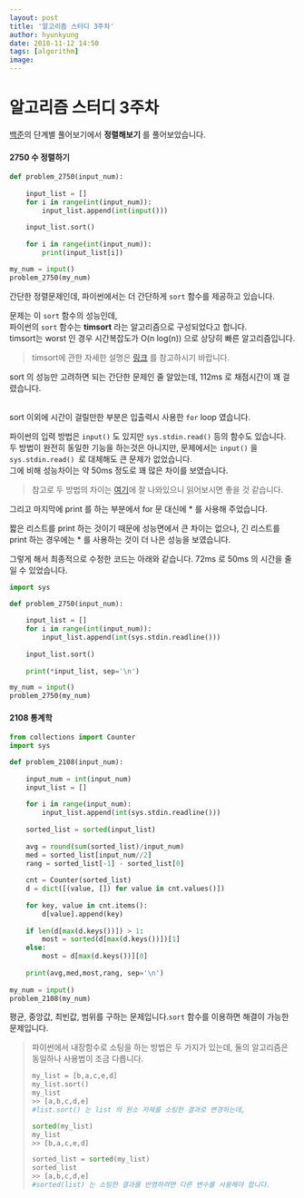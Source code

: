 ```yaml
---
layout: post
title: '알고리즘 스터디 3주차'
author: hyunkyung
date: 2018-11-12 14:50
tags: [algorithm]
image: 
---
```


# 알고리즘 스터디 3주차

 [백준](https://www.acmicpc.net)의 단계별 풀어보기에서 **정렬해보기** 를 풀어보았습니다.



#### 2750 수 정렬하기

```python
def problem_2750(input_num):
    
    input_list = []
    for i in range(int(input_num)):
        input_list.append(int(input()))
    
    input_list.sort()
    
    for i in range(int(input_num)):
        print(input_list[i])

my_num = input()
problem_2750(my_num)
```



간단한 정렬문제인데, 파이썬에서는 더 간단하게 ``sort`` 함수를 제공하고 있습니다.


문제는 이 ``sort`` 함수의 성능인데, <br>파이썬의 ``sort`` 함수는 **timsort** 라는 알고리즘으로 구성되었다고 합니다.
<br>timsort는 worst 인 경우 시간복잡도가 O(n log(n)) 으로 상당히 빠른 알고리즘입니다.

>  timsort에 관한 자세한 설명은 [링크](https://hackernoon.com/timsort-the-fastest-sorting-algorithm-youve-never-heard-of-36b28417f399) 를 참고하시기 바랍니다.

sort 의 성능만 고려하면 되는 간단한 문제인 줄 알았는데, 112ms 로 채점시간이 꽤 걸렸습니다. 

<br>sort 이외에 시간이 걸릴만한 부분은 입출력시 사용한 ``for`` loop 였습니다.

파이썬의 입력 방법은 ``input()`` 도 있지만 ``sys.stdin.read()`` 등의 함수도 있습니다.
<br>두 방법이 완전히 동일한 기능을 하는것은 아니지만, 문제에서는 ``input()`` 을 ``sys.stdin.read() ``로 대체해도 큰 문제가 없었습니다.
<br>그에 비해 성능차이는 약 50ms 정도로 꽤 많은 차이를 보였습니다.

> 참고로 두 방법의 차이는 [여기](https://stackoverflow.com/questions/22623528/sys-stdin-readline-and-input-which-one-is-faster-when-reading-lines-of-inpu)에 잘 나와있으니 읽어보시면 좋을 것 같습니다.



그리고 마지막에 print 를 하는 부분에서 for 문 대신에 * 를 사용해 주었습니다.

짧은 리스트를 print 하는 것이기 때문에 성능면에서 큰 차이는 없으나, 긴 리스트를 print 하는 경우에는 * 를 사용하는 것이 더 나은 성능을 보였습니다.



그렇게 해서 최종적으로 수정한 코드는 아래와 같습니다. 72ms 로 50ms 의 시간을 줄일 수 있었습니다.

```python
import sys

def problem_2750(input_num):
    
    input_list = []
    for i in range(int(input_num)):
        input_list.append(int(sys.stdin.readline()))
    
    input_list.sort()
    
    print(*input_list, sep='\n')

my_num = input()
problem_2750(my_num)
```



#### 2108 통계학

```python
from collections import Counter
import sys

def problem_2108(input_num):
    
    input_num = int(input_num)
    input_list = []
    
    for i in range(input_num):
        input_list.append(int(sys.stdin.readline()))
    
    sorted_list = sorted(input_list)
    
    avg = round(sum(sorted_list)/input_num)
    med = sorted_list[input_num//2]
    rang = sorted_list[-1] - sorted_list[0]
    
    cnt = Counter(sorted_list)
    d = dict([(value, []) for value in cnt.values()])
    
    for key, value in cnt.items():
        d[value].append(key)
        
    if len(d[max(d.keys())]) > 1:
        most = sorted(d[max(d.keys())])[1]
    else:
        most = d[max(d.keys())][0]
         
    print(avg,med,most,rang, sep='\n')
    
my_num = input()
problem_2108(my_num)
```



평균, 중앙값, 최빈값, 범위를 구하는 문제입니다.``sort`` 함수를 이용하면 해결이 가능한 문제입니다.



> 파이썬에서 내장함수로 소팅을 하는 방법은 두 가지가 있는데, 둘의 알고리즘은 동일하나 사용법이 조금 다릅니다.
>
> ```python
> my_list = [b,a,c,e,d]
> my_list.sort() 
> my_list
> >> [a,b,c,d,e]
> #list.sort() 는 list 의 원소 자체를 소팅한 결과로 변경하는데,
> 
> sorted(my_list)
> my_list
> >> [b,a,c,e,d]
> 
> sorted_list = sorted(my_list)
> sorted_list
> >> [a,b,c,d,e]
> #sorted(list) 는 소팅한 결과를 반영하려면 다른 변수를 사용해야 합니다.
> ```
>
>

